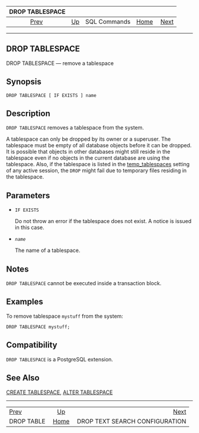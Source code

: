 <!--?xml version="1.0" encoding="UTF-8" standalone="no"?-->

|              DROP TABLESPACE             |                                        |              |                                                       |                                                                 |
| :--------------------------------------: | :------------------------------------- | :----------: | ----------------------------------------------------: | --------------------------------------------------------------: |
| [Prev](sql-droptable.html "DROP TABLE")  | [Up](sql-commands.html "SQL Commands") | SQL Commands | [Home](index.html "PostgreSQL 17devel Documentation") |  [Next](sql-droptsconfig.html "DROP TEXT SEARCH CONFIGURATION") |

***

[]()

## DROP TABLESPACE

DROP TABLESPACE — remove a tablespace

## Synopsis

    DROP TABLESPACE [ IF EXISTS ] name

## Description

`DROP TABLESPACE` removes a tablespace from the system.

A tablespace can only be dropped by its owner or a superuser. The tablespace must be empty of all database objects before it can be dropped. It is possible that objects in other databases might still reside in the tablespace even if no objects in the current database are using the tablespace. Also, if the tablespace is listed in the [temp\_tablespaces](runtime-config-client.html#GUC-TEMP-TABLESPACES) setting of any active session, the `DROP` might fail due to temporary files residing in the tablespace.

## Parameters

*   `IF EXISTS`

    Do not throw an error if the tablespace does not exist. A notice is issued in this case.

*   *`name`*

    The name of a tablespace.

## Notes

`DROP TABLESPACE` cannot be executed inside a transaction block.

## Examples

To remove tablespace `mystuff` from the system:

    DROP TABLESPACE mystuff;

## Compatibility

`DROP TABLESPACE` is a PostgreSQL extension.

## See Also

[CREATE TABLESPACE](sql-createtablespace.html "CREATE TABLESPACE"), [ALTER TABLESPACE](sql-altertablespace.html "ALTER TABLESPACE")

***

|                                          |                                                       |                                                                 |
| :--------------------------------------- | :---------------------------------------------------: | --------------------------------------------------------------: |
| [Prev](sql-droptable.html "DROP TABLE")  |         [Up](sql-commands.html "SQL Commands")        |  [Next](sql-droptsconfig.html "DROP TEXT SEARCH CONFIGURATION") |
| DROP TABLE                               | [Home](index.html "PostgreSQL 17devel Documentation") |                                  DROP TEXT SEARCH CONFIGURATION |

